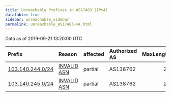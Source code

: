 ```yaml
---
title: Unreachable Prefixes in AS17483 (IPv4)
datatable: true
sidebar: unreachable_sidebar
permalink: unreachable_AS17483-v4.html
---
```


Data as of 2019-09-21 13:20:00 UTC


<div class="datatable-begin"></div>

| Prefix                                                     | Reason                                                                                                  | affected   | Authorized AS   |   MaxLength | Anchor                                       |   unreachable /24s |
|:-----------------------------------------------------------|:--------------------------------------------------------------------------------------------------------|:-----------|:----------------|------------:|:---------------------------------------------|-------------------:|
| [103.140.244.0/24](https://stat.ripe.net/103.140.244.0/24) | [INVALID ASN](https://rpki-validator.ripe.net/announcement-preview?asn=AS17483&prefix=103.140.244.0/24) | partial    | AS138762        |          24 | [APNIC](unreachable_APNIC_RPKI_Root-v4.html) |                  1 |
| [103.140.245.0/24](https://stat.ripe.net/103.140.245.0/24) | [INVALID ASN](https://rpki-validator.ripe.net/announcement-preview?asn=AS17483&prefix=103.140.245.0/24) | partial    | AS138762        |          24 | [APNIC](unreachable_APNIC_RPKI_Root-v4.html) |                  1 |

<div class="datatable-end"></div>